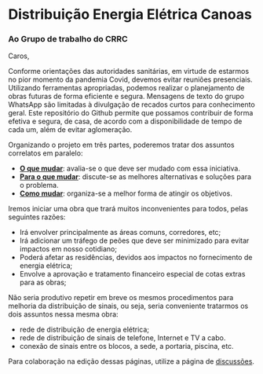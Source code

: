 # Distribuição Energia Elétrica Canoas
  
### Ao Grupo de trabalho do CRRC

Caros,

Conforme orientações das autoridades sanitárias, em virtude de estarmos no pior momento da pandemia Covid, devemos evitar reuniões presenciais. Utilizando ferramentas apropriadas, podemos realizar o planejamento de obras futuras de forma eficiente e segura. Mensagens de texto do grupo WhatsApp são limitadas à divulgação de recados curtos para conhecimento geral. Este repositório do Github permite que possamos contribuir de forma efetiva e segura, de casa, de acordo com a disponibilidade de tempo de cada um, além de evitar aglomeração.

Organizando o projeto em três partes, poderemos tratar dos assuntos correlatos em paralelo:

- **[O que mudar](1-o-que-mudar.md)**: avalia-se o que deve ser mudado com essa iniciativa.
- **[Para o que mudar](2-para-o-que-mudar.md)**: discute-se as melhores alternativas e soluções para o problema.
- **[Como mudar](3-como-mudar.md)**: organiza-se a melhor forma de atingir os objetivos.

Iremos iniciar uma obra que trará muitos inconvenientes para todos, pelas seguintes razões:

- Irá envolver principalmente as áreas comuns, corredores, etc;
- Irá adicionar um tráfego de peões que deve ser minimizado para evitar impactos em nosso cotidiano;
- Poderá afetar as residências, devidos aos impactos no fornecimento de energia elétrica;
- Envolve a aprovação e tratamento financeiro especial de cotas extras para as obras;

Não seria produtivo repetir em breve os mesmos procedimentos para melhoria da distribuição de sinais, ou seja, seria conveniente tratarmos os dois assuntos nessa mesma obra:

- rede de distribuição de energia elétrica;
- rede de distribuição de sinais de telefone, Internet e TV a cabo.
- conexão de sinais entre os blocos, a sede, a portaria, piscina, etc.

Para colaboração na edição dessas páginas, utilize a página de [discussões](https://github.com/recreiocanoas/radar/discussions).
